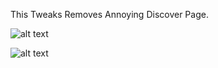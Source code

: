This Tweaks Removes Annoying Discover Page.

![alt text](https://i.imgur.com/hIfDjqH.jpeg)

![alt text](https://imgur.com/LJYsKlA)

